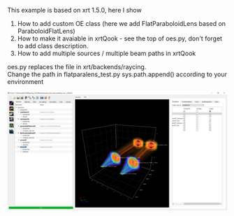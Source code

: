 This example is based on xrt 1.5.0, here I show 
1) How to add custom OE class (here we add FlatParaboloidLens based on ParaboloidFlatLens)
2) How to make it avaiable in xrtQook - see the top of oes.py, don't forget to add class description.
3) How to add multiple sources / multiple beam paths in xrtQook

oes.py replaces the file in xrt/backends/raycing.\
Change the path in flatparalens_test.py sys.path.append() according to your environment

![output](dual_para_flat.png)
